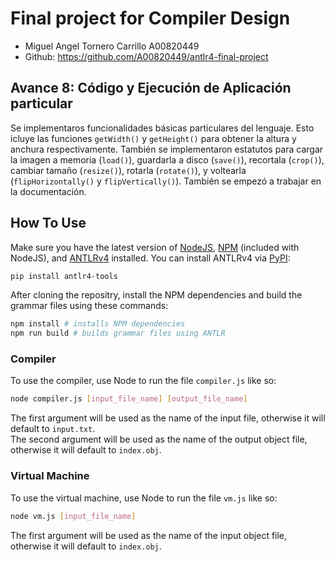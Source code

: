 # Final project for Compiler Design
* Miguel Angel Tornero Carrillo A00820449  
* Github: <https://github.com/A00820449/antlr4-final-project>

## Avance 8: Código y Ejecución de Aplicación particular
Se implementaros funcionalidades básicas particulares del lenguaje. Esto icluye las funciones `getWidth()` y `getHeight()` para obtener la altura y anchura respectivamente. También se implementaron estatutos para cargar la imagen a memoria (`load()`), guardarla a disco (`save()`), recortala (`crop()`), cambiar tamaño (`resize()`), rotarla (`rotate()`), y voltearla (`flipHorizontally()` y `flipVertically()`). También se empezó a trabajar en la documentación.  

## How To Use
Make sure you have the latest version of [NodeJS](https://nodejs.org/), [NPM](https://www.npmjs.com/) (included with NodeJS), and [ANTLRv4](https://www.antlr.org/) installed. You can install ANTLRv4 via [PyPI](https://pypi.org/):
```bash
pip install antlr4-tools
```
After cloning the repositry, install the NPM dependencies and build the grammar files using these commands:
```bash
npm install # installs NPM dependencies
npm run build # builds grammar files using ANTLR
```
### Compiler
To use the compiler, use Node to run the file `compiler.js` like so:
```bash
node compiler.js [input_file_name] [output_file_name]
```
The first argument will be used as the name of the input file, otherwise it will default to `input.txt`.  
The second argument will be used as the name of the output object file, otherwise it will default to `index.obj`.  
### Virtual Machine
To use the virtual machine, use Node to run the file `vm.js` like so:  
```bash
node vm.js [input_file_name]
```
The first argument will be used as the name of the input object file, otherwise it will default to `index.obj`.  
